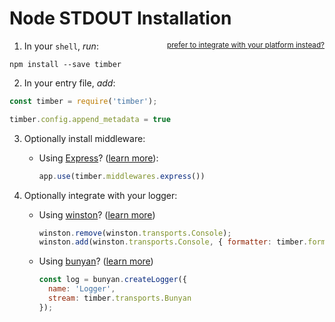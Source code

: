 # Node STDOUT Installation

1. In your `shell`, *run*: <small style="float: right" class="platform-alt"><a href="/platforms/">prefer to integrate with your platform instead?</a></small>

  ```shell
  npm install --save timber
  ```

2. In your entry file, *add*:

  ```js
  const timber = require('timber');

  timber.config.append_metadata = true
  ```

3. Optionally install middleware:

    - Using [Express](https://github.com/expressjs/express)? ([learn more](../integrations/express)):

      ```js
      app.use(timber.middlewares.express())
      ```

4. Optionally integrate with your logger:

    - Using [winston](https://github.com/winstonjs/winston)? ([learn more](../integrations/winston))

      ```js
      winston.remove(winston.transports.Console);
      winston.add(winston.transports.Console, { formatter: timber.formatters.Winston });
      ```

    - Using [bunyan](https://github.com/trentm/node-bunyan)? ([learn more](../integrations/bunyan))

      ```js
      const log = bunyan.createLogger({
        name: 'Logger',
        stream: timber.transports.Bunyan
      });
      ```
